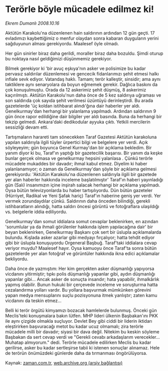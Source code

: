 # Terörle böyle mücadele edilmez ki!

*Ekrem Dumanlı 2008.10.16*

<tr><td class="metin" colspan="2" style="padding-top: 20px; padding-left: 5px; padding-right: 10px;">Aktütün Karakolu'na düzenlenen hain saldırının ardından 12 gün geçti. 17 evladımızı kaybettiğimiz o menfur olaydan sonra kabaran duyguların yerini sağduyunun alması gerekiyordu. Maalesef öyle olmadı.</td></tr><tr><td class="metin" colspan="2" style="padding-top: 20px; padding-left: 5px; padding-right: 10px;"><p>Her gün sinirler biraz daha gerildi, moraller biraz daha bozuldu. Şimdi oturup bu noktaya nasıl geldiğimizi düşünmemiz gerekiyor. 
<p> Bilmek gerekiyor ki 'bir avuç eşkıya'nın asker ve polisimize bu kadar pervasız saldırılar düzenlemesi ve gencecik fidanlarımızı şehit etmesi halkı infiale sevk ediyor. Vatandaş haklı. Tamam; terör kalleştir, sinsidir; ama aynı taktiklere aynı senaryolara da boyun eğmemek gerekir. Dağlıca baskını da çok konuşulmuştu. Orada da 12 askerimiz şehit düşmüş, 8 askerimiz kaçırılmıştı. Aktütün Karakolu'nun daha önce de 5 kez saldırıya uğraması ve son saldırıda çok sayıda şehit verilmesi üzüntüyü derinleştirdi. Bu arada gazetelerde 'üç koldan istihbarat alındı'ğına dair haberler yer aldı. Genelkurmay'dan herhangi bir yalanlama yapılmadı. Ardından saldırının 9 gün önce rapor edildiğine dair bilgiler yer aldı basında. Buna da herhangi bir tekzip gelmedi. Ankara'daki dedikodular ayyuka çıktı. Yetkili mercilerin sessizliği devam etti.
<p> Tartışmaların harareti tam sönecekken Taraf Gazetesi Aktütün karakoluna yapılan saldırıyla ilgili tüyler ürpertici bilgi ve belgelere yer verdi. Açık söyleyeyim; gün boyunca Genel Kurmay'dan bir açıklama bekledim. Bir yanım diyor ki bu, Taraf'ın yaptığı bir gazetecilik başarısı. Bir yanım da keşke bunlar gerçek olmasa ve genelkurmay hepsini yalanlasa . Çünkü terörle mücadele mukaddes bir davadır; ihmal kabul etmez. Diyelim ki haber yalanlanamıyor; o zaman da Genelkurmay'dan şöyle bir açıklama gelmesi gerekiyordu: 'Aktütün Karakolu'na düzenlenen saldırıyla ilgili bir gazetede yer alan haberler hakkında inceleme başlatılmıştır' Taraf'ın haberi yayınladığı gün (Salı) insanımızın içine inşirah salacak herhangi bir açıklama yapılmadı. Oysa bütün televizyonlarda bu haber tartışılıyordu. Dün bütün gazeteler (Hürriyet, Radikal ve Yeni Şafak hariç) Taraf'ın haberine geniş yer verdi. Yer vermek zorundaydılar çünkü. Saldırının daha önceden bilindiği, gerekli istihbaratların alındığı, hatta saldırı öncesi görüntü ve fotoğraflara ulaşıldığı vs. belgelerle iddia ediliyordu. 
<p> Genelkurmay'dan somut iddialara somut cevaplar beklenirken, en azından 'sorumlular ya da ihmali görülenler hakkında işlem yapılacağına dair' bir beyan beklenirken, Genelkurmay Başkanı çok sert bir üslupla açıklamalarda bulundu. Kışlada asker azarlar gibi medyayı fırçalıyor; hatta tehdit ediyor gibi bir üslupla konuşuyordu Orgeneral Başbuğ. Taraf'taki iddialara cevap veriyor muydu? Maalesef hayır. Oysa kamuoyu önce Taraf'ta sonra bütün gazetelerde yer alan fotoğraf ve görüntüler hakkında ikna edici açıklamalar bekliyordu. 
<p> Daha önce de yazmıştım: Her kim gerçekten asker düşmanlığı yapıyorsa vicdanını yitirmiştir; tıpkı polis düşmanlığı yapanlar gibi, aydın düşmanlığı yapanlar gibi... Ancak asker de sonuçta insandır; hata yapabilir, ihmalkârlık yapmış olabilir. Bunun hukuki bir çerçevede inceleme ve soruşturma hatta cezalandırma yolları vardır. Bu yollara başvurmak mümkünken görevini yapan medya mensuplarını suçlu pozisyonuna itmek yanlıştır; zaten kamu vicdanını da teskin etmez...
<p> Belli ki terör örgütü kimyamızı bozacak hamlelerde bulunmuş. Önceki gün Meclis'teki konuşmalara bakın lütfen. MHP lideri ülkenin Başbakan'ını PKK ile aynı çizgide olmakla suçluyor. Devlet Bey gibi ciddi bir liderin iktidarı eleştirirken başvuracağı metot bu kadar ucuz olmamalı; zira terörle mücadele milli bir davadır; siyasi bir dava değil. Nitekim bu keskin söyleme Başbakan da sert cevap verdi ve "Gerekli cevabı arkadaşlarım verecekler... Muhatap almıyorum." dedi. Terörle mücadele edilirken Meclis bu kadar gerilirse, asker bu kadar sertleşirse tabii ki istenen sonuçlar alınamaz. Hele de terörün önümüzdeki günlerde daha da tırmanması öngörülüyorsa.<br/></p></p></p></p></p></p></td></tr>

Kaynak: [zaman.com.tr](http://zaman.com.tr/yazar.do?yazino=749784), [web.archive.org (arşiv bağlantısı)](http://web.archive.org/web/20081019025621/http://zaman.com.tr:80/yazar.do?yazino=749784)
